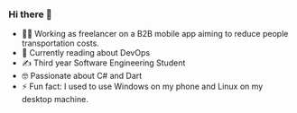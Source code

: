 ### Hi there 👋

- 👨‍💻 Working as freelancer on a B2B mobile app aiming to reduce people transportation costs.
- 📖 Currently reading about DevOps
- ✍️ Third year Software Engineering Student
- 🤓 Passionate about C# and Dart
- ⚡ Fun fact: I used to use Windows on my phone and Linux on my desktop machine.
